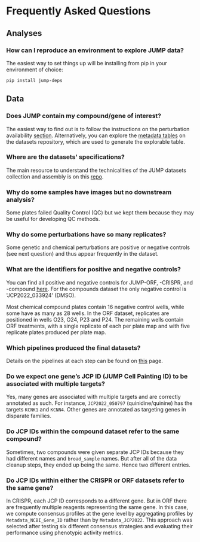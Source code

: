 # Frequently Asked Questions

## Analyses

### How can I reproduce an environment to explore JUMP data?

The easiest way to set things up will be installing from pip in your environment of choice:

```
pip install jump-deps
```

## Data

### Does JUMP contain my compound/gene of interest?

The easiest way to find out is to follow the instructions on the perturbation availability  [section](https://broadinstitute.github.io/jump_hub/howto/0_howto_interactive_tools.html#perturbation-availability). Alternatively, you can explore the [metadata tables](https://github.com/jump-cellpainting/datasets/tree/main/metadata) on the datasets repository, which are used to generate the explorable table.

### Where are the datasets' specifications?

The main resource to understand the technicalities of the JUMP datasets collection and assembly is on this [repo](https://github.com/jump-cellpainting/datasets).

### Why do some samples have images but no downstream analysis?

Some plates failed Quality Control (QC) but we kept them because they may be useful for developing QC methods.

### Why do some perturbations have so many replicates? 

Some genetic and chemical perturbations are positive or negative controls (see next question) and thus appear frequently in the dataset.

### What are the identifiers for positive and negative controls?

You can find all positive and negative controls for JUMP-ORF, -CRISPR, and -compound [here](https://lite.datasette.io/?url=https://zenodo.org/api/records/13255965/files/babel.db/content#/babel/babel?_filter_column=pert_type&_filter_op=contains&_filter_value=con&_sort=rowid).
For the compounds dataset the only negative control is 'JCP2022_033924' (DMSO). 
<!-- Maintainer note: Details at https://github.com/jump-cellpainting/megamap/issues/8#issuecomment-1413606031 -->
Most chemical compound plates contain 16 negative control wells, while some have as many as 28 wells. In the ORF dataset, replicates are positioned in wells O23, O24, P23 and P24. The remaining wells contain ORF treatments, with a single replicate of each per plate map and with five replicate plates produced per plate map.

### Which pipelines produced the final datasets?

Details on the pipelines at each step can be found on [this](../reference/computational_pipelines.md) page.

### Do we expect one gene’s JCP ID (JUMP Cell Painting ID) to be associated with multiple targets?

Yes, many genes are associated with multiple targets and are correctly annotated as such. For instance, `JCP2022_050797` (quinidine/quinine) has the targets `KCNK1` and `KCNN4`. Other genes are annotated as targeting genes in disparate families.

### Do JCP IDs within the compound dataset refer to the same compound?

Sometimes, two compounds were given separate JCP IDs because they had different names and `broad_sample` names. But after all of the data cleanup steps, they ended up being the same. Hence two different entries.

### Do JCP IDs within either the CRISPR or ORF datasets refer to the same gene?

<!-- Maintainer note: Technical analysis at https://github.com/jump-cellpainting/morphmap/issues/178 -->
In CRISPR, each JCP ID corresponds to a different gene. But in ORF there are frequently multiple reagents representing the same gene. In this case, we compute consensus profiles at the gene level by aggregating profiles by `Metadata_NCBI_Gene_ID` rather than by `Metadata_JCP2022`. This approach was selected after testing six different consensus strategies and evaluating their performance using phenotypic activity metrics.
